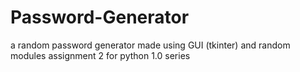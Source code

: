 # Password-Generator
a random password generator made using GUI (tkinter) and random modules
assignment 2 for python 1.0 series
